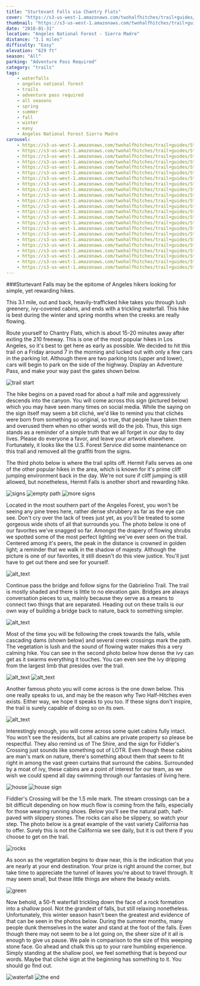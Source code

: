 ```yaml
---
title: "Sturtevant Falls via Chantry Flats"
cover: "https://s3-us-west-1.amazonaws.com/twohalfhitches/trail+guides/Sturtevant+Falls/_J8A4928.jpg"
thumbnail: "https://s3-us-west-1.amazonaws.com/twohalfhitches/trail+guides/Sturtevant+Falls/_J8A4928-thumbnail.jpg"
date: "2018-01-31"
location: "Angeles National Forest - Sierra Madre"
distance: "3.1 miles"
difficulty: "Easy"
elevation: "629 ft"
season: "All"
parking: "Adventure Pass Required"
category: "trails"
tags:
    - waterfalls
    - angeles national forest
    - trails
    - adventure pass required
    - all seasons
    - spring
    - summer
    - fall
    - winter
    - easy
    - Angeles National Forest Sierra Madre
carousel:
    - https://s3-us-west-1.amazonaws.com/twohalfhitches/trail+guides/Sturtevant+Falls/Gallery/_J8A4951.jpg
    - https://s3-us-west-1.amazonaws.com/twohalfhitches/trail+guides/Sturtevant+Falls/Gallery/_J8A4809.jpg
    - https://s3-us-west-1.amazonaws.com/twohalfhitches/trail+guides/Sturtevant+Falls/Gallery/_J8A4810.jpg
    - https://s3-us-west-1.amazonaws.com/twohalfhitches/trail+guides/Sturtevant+Falls/Gallery/_J8A4818.jpg
    - https://s3-us-west-1.amazonaws.com/twohalfhitches/trail+guides/Sturtevant+Falls/Gallery/_J8A4820.jpg
    - https://s3-us-west-1.amazonaws.com/twohalfhitches/trail+guides/Sturtevant+Falls/Gallery/_J8A4824.jpg
    - https://s3-us-west-1.amazonaws.com/twohalfhitches/trail+guides/Sturtevant+Falls/Gallery/_J8A4829.jpg
    - https://s3-us-west-1.amazonaws.com/twohalfhitches/trail+guides/Sturtevant+Falls/Gallery/_J8A4832.jpg
    - https://s3-us-west-1.amazonaws.com/twohalfhitches/trail+guides/Sturtevant+Falls/Gallery/_J8A4834.jpg
    - https://s3-us-west-1.amazonaws.com/twohalfhitches/trail+guides/Sturtevant+Falls/Gallery/_J8A4838.jpg
    - https://s3-us-west-1.amazonaws.com/twohalfhitches/trail+guides/Sturtevant+Falls/Gallery/_J8A4844.jpg
    - https://s3-us-west-1.amazonaws.com/twohalfhitches/trail+guides/Sturtevant+Falls/Gallery/_J8A4846.jpg
    - https://s3-us-west-1.amazonaws.com/twohalfhitches/trail+guides/Sturtevant+Falls/Gallery/_J8A4850.jpg
    - https://s3-us-west-1.amazonaws.com/twohalfhitches/trail+guides/Sturtevant+Falls/Gallery/_J8A4865.jpg
    - https://s3-us-west-1.amazonaws.com/twohalfhitches/trail+guides/Sturtevant+Falls/Gallery/_J8A4880.jpg
    - https://s3-us-west-1.amazonaws.com/twohalfhitches/trail+guides/Sturtevant+Falls/Gallery/_J8A4883.jpg
    - https://s3-us-west-1.amazonaws.com/twohalfhitches/trail+guides/Sturtevant+Falls/Gallery/_J8A4886.jpg
    - https://s3-us-west-1.amazonaws.com/twohalfhitches/trail+guides/Sturtevant+Falls/Gallery/_J8A4896.jpg
    - https://s3-us-west-1.amazonaws.com/twohalfhitches/trail+guides/Sturtevant+Falls/Gallery/_J8A4909.jpg
    - https://s3-us-west-1.amazonaws.com/twohalfhitches/trail+guides/Sturtevant+Falls/Gallery/_J8A4911.jpg
    - https://s3-us-west-1.amazonaws.com/twohalfhitches/trail+guides/Sturtevant+Falls/Gallery/_J8A4916.jpg
    - https://s3-us-west-1.amazonaws.com/twohalfhitches/trail+guides/Sturtevant+Falls/Gallery/_J8A4922.jpg
    - https://s3-us-west-1.amazonaws.com/twohalfhitches/trail+guides/Sturtevant+Falls/Gallery/_J8A4925.jpg
---
```


###Sturtevant Falls may be the epitome of Angeles hikers looking for simple, yet rewarding hikes.

This 3.1 mile, out and back, heavily-trafficked hike takes you
through lush greenery, ivy-covered cabins, and ends with a trickling waterfall.
This hike is best during the winter and spring months when the creeks are really flowing.

Route yourself to Chantry Flats, which is about 15-20 minutes away after exiting
the 210 freeway. This is one of the most popular hikes in Los Angeles, so it's best
to get here as early as possible. We decided to hit this trail on a Friday around 7
in the morning and lucked out with only a few cars in the parking lot. Although
there are two parking lots (upper and lower), cars will begin to park on the side
of the highway. Display an Adventure Pass, and make your way past the gates shown
below.

![trail start](https://s3-us-west-1.amazonaws.com/twohalfhitches/trail+guides/Sturtevant+Falls/Content/_J8A4807.jpg)

The hike begins on a paved road for about a half mile and aggressively descends
into the canyon. You will come across this sign (pictured below) which you may
have seen many times on social media. While the saying on the sign itself may
seem a bit cliché, we'd like to remind you that clichés were born from something
so original, so true, that people have taken them and overused them when no other
words will do the job. Thus, this sign stands as a reminder of a simple truth that
we all forget in our day to day lives. Please do everyone a favor, and leave your
artwork elsewhere. Fortunately, it looks like the U.S. Forest Service did some
maintenance on this trail and removed all the graffiti from the signs.

The third photo below is where the trail splits off. Hermit Falls serves as one of
the other popular hikes in the area, which is known for it's prime cliff jumping
environment back in the day. We're not sure if cliff jumping is still allowed, but
nonetheless, Hermit Falls is another short and rewarding hike.

![signs](https://s3-us-west-1.amazonaws.com/twohalfhitches/trail+guides/Sturtevant+Falls/Content/_J8A4812.jpg "Signs")
![empty path](https://s3-us-west-1.amazonaws.com/twohalfhitches/trail+guides/Sturtevant+Falls/Content/_J8A4816.jpg "empty path")
![more signs](https://s3-us-west-1.amazonaws.com/twohalfhitches/trail+guides/Sturtevant+Falls/Content/_J8A4813.jpg "more signs")

Located in the most southern part of the Angeles Forest, you won't be seeing any
pine trees here, rather dense shrubbery as far as the eye can see. Don't cry over
the lack of trees just yet, as you'll be treated to some gorgeous wide shots of all
that surrounds you. The photo below is one of our favorites we've snagged so far.
Amongst the drapery of flowing shrubs we spotted some of the most perfect lighting
we've ever seen on the trail. Centered among it's peers, the peak in the distance
is crowned in golden light; a reminder that we walk in the shadow of majesty.
Although the picture is one of our favorites, it still doesn't do this view justice.
You'll just have to get out there and see for yourself.

![alt_text](https://s3-us-west-1.amazonaws.com/twohalfhitches/trail+guides/Sturtevant+Falls/Content/_J8A4815.jpg "woah")

Continue pass the bridge and follow signs for the Gabrielino Trail. The trail is
mostly shaded and there is little to no elevation gain. Bridges are always
conversation pieces to us, mainly because they serve as a means to connect
two things that are separated. Heading out on these trails is our own way of
building a bridge back to nature, back to something simpler.

![alt_text](https://s3-us-west-1.amazonaws.com/twohalfhitches/trail+guides/Sturtevant+Falls/Content/_J8A4827.jpg "bridge")

Most of the time you will be following the creek towards the falls, while cascading
dams (shown below) and several creek crossings mark the path. The vegetation is
lush and the sound of flowing water makes this a very calming hike. You can see
in the second photo below how dense the ivy can get as it swarms everything it
touches. You can even see the ivy dripping from the largest limb that presides over
the trail.

![alt_text](https://s3-us-west-1.amazonaws.com/twohalfhitches/trail+guides/Sturtevant+Falls/Content/_J8A4847.jpg "one")
![alt_text](https://s3-us-west-1.amazonaws.com/twohalfhitches/trail+guides/Sturtevant+Falls/Content/_J8A4857.jpg "two")

Another famous photo you will come across is the one down below. This one really
speaks to us, and may be the reason why Two Half-Hitches even exists. Either way,
we hope it speaks to you too. If these signs don't inspire, the trail is surely
capable of doing so on its own.

![alt_text](https://s3-us-west-1.amazonaws.com/twohalfhitches/trail+guides/Sturtevant+Falls/Content/_J8A4893.jpg "three")

Interestingly enough, you will come across some quiet cabins fully intact. You
won't see the residents, but all cabins are private property so please be respectful.
They also remind us of The Shire, and the sign for Fiddler's Crossing just sounds
like something out of LOTR. Even though these cabins are man's mark on nature,
there's something about them that seem to fit right in among the vast green
curtains that surround the cabins. Surrounded by a moat of ivy, these cabins
are a point of interest for our team, as we wish we could spend all day swimming
through our fantasies of living here.

![house](https://s3-us-west-1.amazonaws.com/twohalfhitches/trail+guides/Sturtevant+Falls/Content/_J8A4894.jpg "house")
![house sign](https://s3-us-west-1.amazonaws.com/twohalfhitches/trail+guides/Sturtevant+Falls/Content/_J8A4899.jpg "house sign")

Fiddler's Crossing will be the 1.5 mile mark. The stream crossings can be a bit
difficult depending on how much flow is coming from the falls, especially for
those wearing running shoes. Below you'll see the natural path, half-paved with
slippery stones. The rocks can also be slippery, so watch your step. The photo
below is a great example of the vast variety California has to offer. Surely this
is not the California we see daily, but it is out there if you choose to get on the
trail.

![rocks](https://s3-us-west-1.amazonaws.com/twohalfhitches/trail+guides/Sturtevant+Falls/Content/_J8A4904.jpg "rocks")

As soon as the vegetation begins to draw near, this is the indication that you
are nearly at your end destination. Your prize is right around the corner, but
take time to appreciate the tunnel of leaves you're about to travel through. It
may seem small, but these little things are where the beauty exists.

![green](https://s3-us-west-1.amazonaws.com/twohalfhitches/trail+guides/Sturtevant+Falls/Content/_J8A4914.jpg "green")

Now behold, a 50-ft waterfall trickling down the face of a rock formation into
a shallow pool. Not the grandest of falls, but still relaxing nonetheless.
Unfortunately, this winter season hasn't been the greatest and evidence of
that can be seen in the photos below. During the summer months, many people
dunk themselves in the water and stand at the foot of the falls. Even though
there may not seem to be a lot going on, the sheer size of it all is enough to
give us pause. We pale in comparison to the size of this weeping stone face. Go
ahead and chalk this up to your rare humbling experience. Simply standing at
the shallow pool, we feel something that is beyond our words. Maybe that cliché
sign at the beginning has something to it. You should go find out.

![](https://s3-us-west-1.amazonaws.com/twohalfhitches/trail+guides/Sturtevant+Falls/Content/_J8A4934.jpg "waterfall")
![](https://s3-us-west-1.amazonaws.com/twohalfhitches/trail+guides/Sturtevant+Falls/Content/_J8A4933.jpg "the end")
